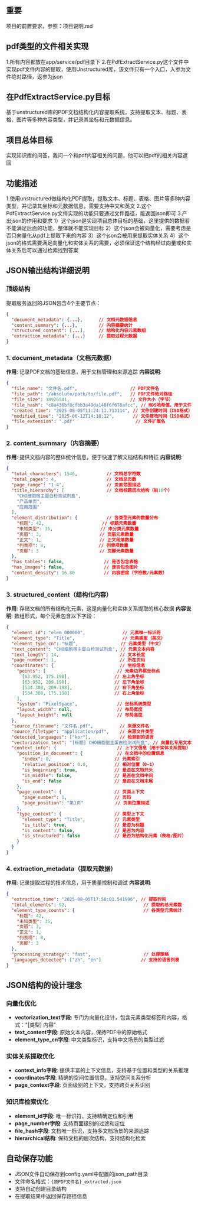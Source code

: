 ## 重要
项目的前置要求，参照：项目说明.md

## pdf类型的文件相关实现
1.所有内容都放在app/service/pdf目录下
2.在PdfExtractService.py这个文件中实现pdf文件内容的提取，使用Unstructured库，该文件只有一个入口，入参为文件绝对路径，返参为json

## 在PdfExtractService.py目标
基于unstructured库的PDF文档结构化内容提取系统，支持提取文本、标题、表格、图片等多种内容类型，并记录其坐标和元数据信息。

## 项目总体目标
实现知识库的问答，我问一个和pdf内容相关的问题，他可以把pdf的相关内容返回

## 功能描述
1.使用unstructured做结构化PDF提取，提取文本、标题、表格、图片等多种内容类型，并记录其坐标和元数据信息，需要支持中文和英文
2.这个PdfExtractService.py文件实现的功能只要通过文件路径，能返回json即可
3.产出json的作用和要求
1）这个json是实现项目总体目标的基础，这里提供的数据若不能满足后面的功能，整体就不能实现目标
2）这个json会被向量化，需要考虑是否只向量化从pdf上提取下来的内容
3）这个json会被用来提取实体关系
4）这个json的格式需要满足向量化和实体关系的需要，必须保证这个结构经过向量或和实体关系后可以通过检索找到答案

## JSON输出结构详细说明

### 顶级结构
提取服务返回的JSON包含4个主要节点：

```json
{
  "document_metadata": {...},      // 文档元数据信息
  "content_summary": {...},        // 内容摘要统计
  "structured_content": [...],     // 结构化内容元素数组
  "extraction_metadata": {...}     // 提取过程元数据
}
```

### 1. document_metadata（文档元数据）
**作用**: 记录PDF文档的基础信息，用于文档管理和来源追踪
**内容说明**:
```json
{
  "file_name": "文件名.pdf",                    // PDF文件名
  "file_path": "/absolute/path/to/file.pdf",   // PDF文件绝对路径
  "file_size": 18926541,                       // 文件大小（字节）
  "file_hash": "c8a436bf8cfbb3a49da148f6f678afcc", // MD5哈希值，用于文件唯一标识
  "created_time": "2025-08-05T11:24:11.713114", // 文件创建时间（ISO格式）
  "modified_time": "2025-06-12T14:18:12",       // 文件修改时间（ISO格式）
  "file_extension": ".pdf"                       // 文件扩展名
}
```

### 2. content_summary（内容摘要）
**作用**: 提供文档内容的整体统计信息，便于快速了解文档结构和特征
**内容说明**:
```json
{
  "total_characters": 1546,           // 文档总字符数
  "total_pages": 4,                   // 文档总页数
  "page_range": "1-4",                // 页面范围描述
  "title_hierarchy": [                // 文档标题层次结构（前10个）
    "CHO细胞宿主蛋白检测试剂盒",
    "产品单页",
    "应用范围"
  ],
  "element_distribution": {           // 各类型元素的数量分布
    "标题": 42,                      // 标题元素数量
    "未知类型": 35,                  // 未分类元素数量
    "页眉": 3,                      // 页眉元素数量
    "正文": 1,                      // 正文段落数量
    "列表项": 8,                    // 列表项数量
    "页脚": 3                       // 页脚元素数量
  },
  "has_tables": false,               // 是否包含表格
  "has_images": false,               // 是否包含图片
  "content_density": 16.80           // 内容密度（字符数/元素数）
}
```

### 3. structured_content（结构化内容）
**作用**: 存储文档的所有结构化元素，这是向量化和实体关系提取的核心数据
**内容说明**: 数组形式，每个元素包含以下字段：

```json
{
  "element_id": "elem_000000",              // 元素唯一标识符
  "element_type": "Title",                  // 元素类型（英文）
  "element_type_cn": "标题",                // 元素类型（中文）
  "text_content": "CHO细胞宿主蛋白检测试剂盒", // 元素文本内容
  "text_length": 14,                       // 文本长度
  "page_number": 1,                        // 所在页码
  "coordinates": {                         // 坐标信息
    "points": [                           // 元素边界框坐标点
      [63.952, 175.198],                 // 左上角坐标
      [63.952, 209.198],                 // 左下角坐标
      [534.308, 209.198],                // 右下角坐标
      [534.308, 175.198]                 // 右上角坐标
    ],
    "system": "PixelSpace",               // 坐标系统类型
    "layout_width": null,                 // 布局宽度
    "layout_height": null                 // 布局高度
  },
  "source_filename": "文件名.pdf",          // 来源文件名
  "source_filetype": "application/pdf",    // 来源文件类型
  "detected_languages": ["kor"],           // 检测到的语言
  "vectorization_text": "[标题] CHO细胞宿主蛋白检测试剂盒", // 向量化专用文本
  "context_info": {                       // 上下文信息（用于实体关系提取）
    "position_in_document": {             // 在文档中的位置信息
      "index": 0,                        // 元素索引
      "relative_position": 0.0,          // 相对位置（0-1）
      "is_beginning": true,              // 是否在文档开头
      "is_middle": false,                // 是否在文档中间
      "is_end": false                    // 是否在文档末尾
    },
    "page_context": {                    // 页面上下文
      "page_number": 1,                  // 页码
      "page_position": "第1页"            // 页面位置描述
    },
    "type_context": {                    // 类型上下文
      "element_type": "Title",           // 元素类型
      "is_title": true,                  // 是否为标题
      "is_content": false,               // 是否为内容
      "is_structured": false             // 是否为结构化元素（表格/图片）
    }
  }
}
```

### 4. extraction_metadata（提取元数据）
**作用**: 记录提取过程的技术信息，用于质量控制和调试
**内容说明**:
```json
{
  "extraction_time": "2025-08-05T17:50:01.541996", // 提取时间
  "total_elements": 92,                             // 提取的总元素数
  "element_type_counts": {                          // 各类型元素统计
    "标题": 42,
    "未知类型": 35,
    "页眉": 3,
    "正文": 1,
    "列表项": 8,
    "页脚": 3
  },
  "processing_strategy": "fast",                    // 处理策略
  "languages_detected": ["zh", "en"]               // 支持的语言列表
}
```

## JSON结构的设计理念

### 向量化优化
- **vectorization_text字段**: 专门为向量化设计，包含元素类型标签和内容，格式："[类型] 内容"
- **text_content字段**: 原始文本内容，保持PDF中的原始格式
- **element_type_cn字段**: 中文类型标识，支持中文场景的类型过滤

### 实体关系提取优化
- **context_info字段**: 提供丰富的上下文信息，支持基于位置和类型的关系推理
- **coordinates字段**: 精确的空间位置信息，支持空间关系分析
- **page_context字段**: 页面级别的上下文，支持跨页关系识别

### 知识库检索优化
- **element_id字段**: 唯一标识符，支持精确定位和引用
- **page_number字段**: 支持页面级别的过滤和定位
- **file_hash字段**: 文档唯一标识，支持多文档场景的来源追踪
- **hierarchical结构**: 保持文档的层次结构，支持结构化检索

## 自动保存功能
- JSON文件自动保存到config.yaml中配置的json_path目录
- 文件命名格式：`{原PDF文件名}_extracted.json`
- 支持自动创建目录结构
- 在提取结果中返回保存路径信息



